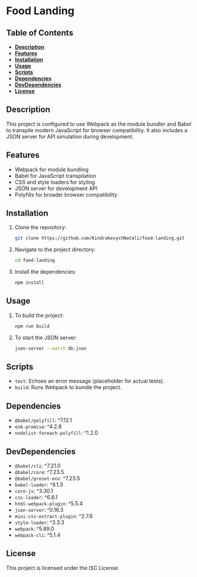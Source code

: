 # **Food Landing**

## **Table of Contents**

- [**Description**](#description)
- [**Features**](#features)
- [**Installation**](#installation)
- [**Usage**](#usage)
- [**Scripts**](#scripts)
- [**Dependencies**](#dependencies)
- [**DevDependencies**](#devdependencies)
- [**License**](#license)

## **Description**

This project is configured to use Webpack as the module bundler and Babel to transpile modern JavaScript for browser compatibility. It also includes a JSON server for API simulation during development.

## **Features**

- Webpack for module bundling
- Babel for JavaScript transpilation
- CSS and style loaders for styling
- JSON server for development API
- Polyfills for broader browser compatibility

## **Installation**

1. Clone the repository:
    ```sh
    git clone https://github.com/KindrakevychNatali/food-landing.git
    ```
2. Navigate to the project directory:
    ```sh
    cd food-landing
    ```
3. Install the dependencies:
    ```sh
    npm install
    ```

## **Usage**

1. To build the project:
    ```sh
    npm run build
    ```
2. To start the JSON server:
    ```sh
    json-server --watch db.json
    ```

## **Scripts**

- `test`: Echoes an error message (placeholder for actual tests).
- `build`: Runs Webpack to bundle the project.

## **Dependencies**

- `@babel/polyfill`: ^7.12.1
- `es6-promise`: ^4.2.8
- `nodelist-foreach-polyfill`: ^1.2.0

## **DevDependencies**

- `@babel/cli`: ^7.21.0
- `@babel/core`: ^7.23.5
- `@babel/preset-env`: ^7.23.5
- `babel-loader`: ^9.1.3
- `core-js`: ^3.30.1
- `css-loader`: ^6.8.1
- `html-webpack-plugin`: ^5.5.4
- `json-server`: ^0.16.3
- `mini-css-extract-plugin`: ^2.7.6
- `style-loader`: ^3.3.3
- `webpack`: ^5.89.0
- `webpack-cli`: ^5.1.4

## **License**

This project is licensed under the ISC License.
